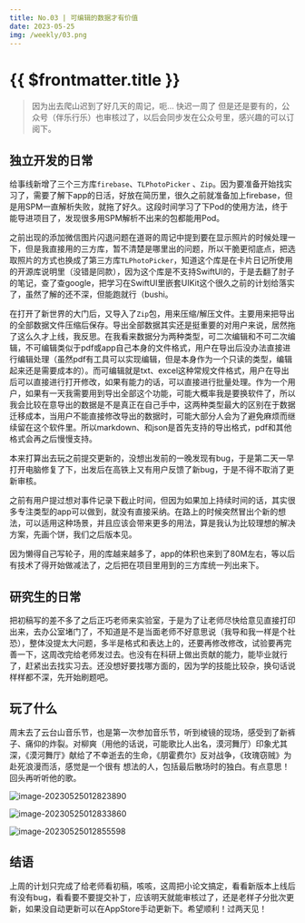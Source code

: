 ```yaml
---
title: No.03 | 可编辑的数据才有价值
date: 2023-05-25
img: /weekly/03.png
---
```



# {{ $frontmatter.title }} <Badge type="tip" :text="String($frontmatter.date).slice(0,10)" />

> 因为出去爬山迟到了好几天的周记，呃… 快迟一周了 但是还是要有的，公众号（伴乐行乐）也审核过了，以后会同步发在公众号里，感兴趣的可以订阅下。


## 独立开发的日常

给事线新增了三个三方库`firebase`、`TLPhotoPicker` 、`Zip`。因为要准备开始找实习了，需要了解下app的日活，好放在简历里，很久之前就准备加上firebase，但是用SPM一直解析失败，就拖了好久。这段时间学习了下Pod的使用方法，终于能导进项目了，发现很多用SPM解析不出来的包都能用Pod。

之前出现的添加微信图片闪退问题在道哥的周记中提到要在显示照片的时候处理一下，但是我直接用的三方库，暂不清楚是哪里出的问题，所以干脆更彻底点，把选取照片的方式也换成了第三方库`TLPhotoPicker`，知道这个库是在卡片日记所使用的开源库说明里（没错是同款），因为这个库是不支持SwiftUI的，于是去翻了肘子的笔记，查了查google，把学习在SwiftUI里嵌套UIKit这个很久之前的计划给落实了，虽然了解的还不深，但能跑就行（bushi。

在打开了新世界的大门后，又导入了`Zip`包，用来压缩/解压文件。主要用来把导出的全部数据文件压缩后保存。导出全部数据其实还是挺重要的对用户来说，居然拖了这么久才上线，我反思。在我看来数据分为两种类型，可二次编辑和不可二次编辑，不可编辑类似于pdf或app自己本身的文件格式，用户在导出后没办法直接进行编辑处理（虽然pdf有工具可以实现编辑，但是本身作为一个只读的类型，编辑起来还是需要成本的）。而可编辑就是txt、excel这种常规文件格式，用户在导出后可以直接进行打开修改，如果有能力的话，可以直接进行批量处理。作为一个用户，如果有一天我需要用到导出全部这个功能，可能大概率我是要换软件了，所以我会比较在意导出的数据是不是真正在自己手中，这两种类型最大的区别在于数据迁移成本，当用户不能直接修改导出的数据时，可能大部分人会为了避免麻烦而继续留在这个软件里。所以markdown、和json是首先支持的导出格式，pdf和其他格式会再之后慢慢支持。

本来打算出去玩之前提交更新的，没想出发前的一晚发现有bug，于是第二天一早打开电脑修复了下，出发后在高铁上又有用户反馈了新bug，于是不得不取消了更新审核。

之前有用户提过想对事件记录下截止时间，但因为如果加上持续时间的话，其实很多专注类型的app可以做到，就没有直接采纳。在路上的时候突然冒出个新的想法，可以适用这种场景，并且应该会带来更多的用法，算是我认为比较理想的解决方案，先画个饼，我们之后版本见。

因为懒得自己写轮子，用的库越来越多了，app的体积也来到了80M左右，等以后有技术了得开始做减法了，之后把在项目里用到的三方库统一列出来下。

## 研究生的日常

把初稿写的差不多了之后正巧老师来实验室，于是为了让老师尽快给意见直接打印出来，去办公室堵门了，不知道是不是当面老师不好意思说（我导和我一样是个社恐），整体没提太大问题，多半是格式和表达上的，还要再修改修改，试验要再完善一下，这周改完给老师发过去。也没有在科研上做出贡献的能力，能毕业就行了，赶紧出去找实习去。还没想好要找哪方面的，因为学的技能比较杂，换句话说样样都不深，先开始刷题吧。

## 玩了什么

周末去了云台山音乐节，也是第一次参加音乐节，听到棱镜的现场，感受到了新裤子、痛仰的炸裂。对柳爽（用他的话说，可能歌比人出名，漠河舞厅）印象尤其深，《漠河舞厅》献给了不幸逝去的生命，《朋霍费尔》反对战争，《玫瑰窃贼》为赴死浪漫而活，感觉是一个很有 想法的人，包括最后散场时的独白。有点意思！回头再听听他的歌。

![image-20230525012823890](https://s2.loli.net/2023/05/25/pwHreQYnKF7PVgv.png)

![image-20230525012833860](https://s2.loli.net/2023/05/25/GNZrMW26zijslkA.png)

![image-20230525012855598](https://s2.loli.net/2023/05/25/fWUIKN3oCqPBkmi.png)


## 结语

上周的计划只完成了给老师看初稿，咳咳，这周把小论文搞定，看看新版本上线后有没有bug，看看要不要提交补丁，应该明天就能审核过了，还是老样子分批次更新，如果没自动更新可以在AppStore手动更新下。希望顺利！过两天见！